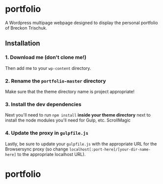 # portfolio

A Wordpress multipage webpage designed to display the personal portfolio of Breckon Trischuk.

## Installation

### 1. Download me (don't clone me!)

Then add me to your `wp-content` directory.

### 2. Rename the `portfolio-master` directory

Make sure that the theme directory name is project appropriate!

### 3. Install the dev dependencies

Next you'll need to run `npm install` **inside your theme directory** next to install the node modules you'll need for Gulp, etc.
ScrollMagic

### 4. Update the proxy in `gulpfile.js`

Lastly, be sure to update your `gulpfile.js` with the appropriate URL for the Browsersync proxy (so change `localhost[:port-here]/[your-dir-name-here]` to the appropriate localhost URL).
# portfolio
